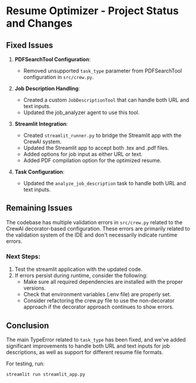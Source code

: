 # Resume Optimizer - Project Status and Changes

## Fixed Issues

1. **PDFSearchTool Configuration**:
   - Removed unsupported `task_type` parameter from PDFSearchTool configuration in `src/crew.py`.

2. **Job Description Handling**:
   - Created a custom `JobDescriptionTool` that can handle both URL and text inputs.
   - Updated the job_analyzer agent to use this tool.

3. **Streamlit Integration**:
   - Created `streamlit_runner.py` to bridge the Streamlit app with the CrewAI system.
   - Updated the Streamlit app to accept both .tex and .pdf files.
   - Added options for job input as either URL or text.
   - Added PDF compilation option for the optimized resume.

4. **Task Configuration**:
   - Updated the `analyze_job_description` task to handle both URL and text inputs.

## Remaining Issues

The codebase has multiple validation errors in `src/crew.py` related to the CrewAI decorator-based configuration. These errors are primarily related to the validation system of the IDE and don't necessarily indicate runtime errors.

### Next Steps:

1. Test the streamlit application with the updated code.
2. If errors persist during runtime, consider the following:
   - Make sure all required dependencies are installed with the proper versions.
   - Check that environment variables (.env file) are properly set.
   - Consider refactoring the crew.py file to use the non-decorator approach if the decorator approach continues to show errors.

## Conclusion

The main TypeError related to `task_type` has been fixed, and we've added significant improvements to handle both URL and text inputs for job descriptions, as well as support for different resume file formats.

For testing, run:
```bash
streamlit run streamlit_app.py
```
